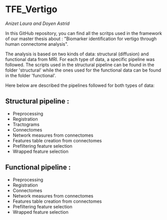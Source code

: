 # TFE_Vertigo
_Anizet Laura and Doyen Astrid_

In this GitHub repository, you can find all the scritps used in the framework of our master thesis about : "Biomarker identification for vertigo through human connectome analysis".

The analysis is based on two kinds of data: structural (diffusion) and functional data from MRI.
For each type of data, a specific pipeline was followed. The scripts used in the structural pipeline can be found in the folder 'structural' while the ones used for the functional data can be found in the folder 'functional'.

Here below are described the pipelines followed for both types of data:

## Structural pipeline :
  * Preprocessing
  * Registration
  * Tractograms
  * Connectomes
  * Network measures from connectomes
  * Features table creation from connectomes
  * Prefiltering feature selection
  * Wrapped feature selection
  
## Functional pipeline :
  * Preprocessing
  * Registration
  * Connectomes
  * Network measures from connectomes
  * Features table creation from connectomes
  * Prefiltering feature selection
  * Wrapped feature selection

